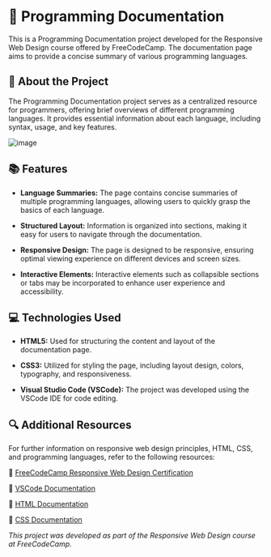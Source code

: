# **📄 Programming Documentation**

This is a Programming Documentation project developed for the Responsive Web Design course offered by FreeCodeCamp. The documentation page aims to provide a concise summary of various programming languages.

## 📖 About the Project

The Programming Documentation project serves as a centralized resource for programmers, offering brief overviews of different programming languages. It provides essential information about each language, including syntax, usage, and key features.

![image](https://github.com/joaogalimberti/TECHNICAL-DOCUMENTATION-PAGE/assets/106310095/0cfe009b-c1ee-4b92-8f3a-d9fc79614a24)


## 📚 Features

- **Language Summaries:** The page contains concise summaries of multiple programming languages, allowing users to quickly grasp the basics of each language.

- **Structured Layout:** Information is organized into sections, making it easy for users to navigate through the documentation.

- **Responsive Design:** The page is designed to be responsive, ensuring optimal viewing experience on different devices and screen sizes.

- **Interactive Elements:** Interactive elements such as collapsible sections or tabs may be incorporated to enhance user experience and accessibility.

## 💻 Technologies Used

- **HTML5:** Used for structuring the content and layout of the documentation page.

- **CSS3:** Utilized for styling the page, including layout design, colors, typography, and responsiveness.

- **Visual Studio Code (VSCode):** The project was developed using the VSCode IDE for code editing.

## 🔍 Additional Resources

For further information on responsive web design principles, HTML, CSS, and programming languages, refer to the following resources:

🔗 [FreeCodeCamp Responsive Web Design Certification](https://www.freecodecamp.org/learn/responsive-web-design/)

🔗 [VSCode Documentation](https://code.visualstudio.com/docs)

🔗 [HTML Documentation](https://developer.mozilla.org/en-US/docs/Web/HTML)

🔗 [CSS Documentation](https://developer.mozilla.org/en-US/docs/Web/CSS)


*This project was developed as part of the Responsive Web Design course at FreeCodeCamp.*
